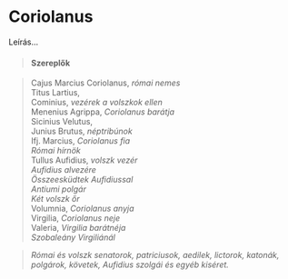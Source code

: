<!-- ======================================================================
--- Search engine
title:          Coriolanus
keywords:       Coriolanus, tragédia
description:    William Shakespeare: Coriolanus.
--- Menu system
order:          30
text:           Coriolanus
hidden:         false
umbel:          false
--- Page properties
id:             /tragedies/coriolanus
document:       
layout:         layout-2-left
$-left:         play-list
searchable:     true
======================================================================= -->

# Coriolanus

Leírás...

>   #### Szereplők
    
>   Cajus Marcius Coriolanus, _római nemes_  
    Titus Lartius,  
    Cominius, _vezérek a volszkok ellen_  
    Menenius Agrippa, _Coriolanus barátja_  
    Sicinius Velutus,  
    Junius Brutus, _néptribúnok_  
    Ifj. Marcius, _Coriolanus fia_  
    _Római hírnök_  
    Tullus Aufidius, _volszk vezér_  
    _Aufidius alvezére_  
    _Összeesküdtek Aufidiussal_  
    _Antiumi polgár_  
    _Két volszk őr_  
    Volumnia, _Coriolanus anyja_  
    Virgilia, _Coriolanus neje_  
    Valeria, _Virgilia barátnéja_  
    _Szobaleány Virgiliánál_
    
>   _Római és volszk senatorok, patriciusok, aedilek, lictorok,
    katonák, polgárok, követek, Aufidius szolgái és egyéb kiséret._
